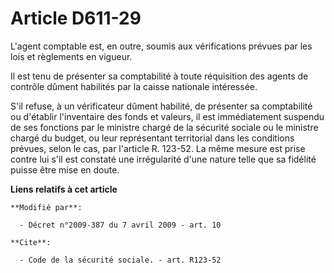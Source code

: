 # Article D611-29

L'agent comptable est, en outre, soumis aux vérifications prévues par les lois et règlements en vigueur. 

Il est tenu de présenter sa comptabilité à toute réquisition des agents de contrôle dûment habilités par la caisse nationale
intéressée.

S'il refuse, à un vérificateur dûment habilité, de présenter sa comptabilité ou d'établir l'inventaire des fonds et valeurs,
il est immédiatement suspendu de ses fonctions par le ministre chargé de la sécurité sociale ou le ministre chargé du budget,
ou leur représentant territorial dans les conditions prévues, selon le cas, par l'article R. 123-52. La même mesure est prise
contre lui s'il est constaté une irrégularité d'une nature telle que sa fidélité puisse être mise en doute.

**Liens relatifs à cet article**

	**Modifié par**:

	  - Décret n°2009-387 du 7 avril 2009 - art. 10

	**Cite**:

	  - Code de la sécurité sociale. - art. R123-52
